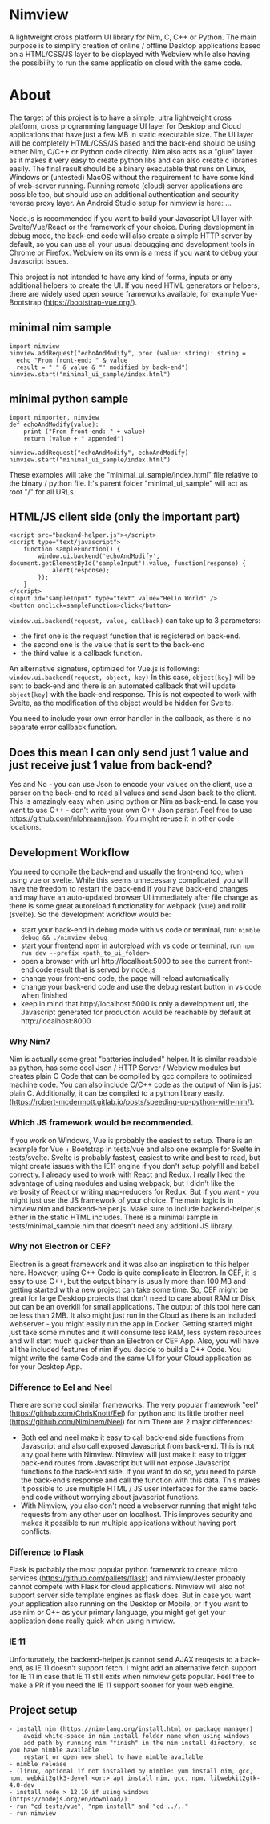 # Nimview
A lightweight cross platform UI library for Nim, C, C++ or Python. The main purpose is to simplify creation of online / offline Desktop applications based on a HTML/CSS/JS layer to be displayed with Webview while also having the possibility to run the same applicatio on cloud with the same code.

# About

The target of this project is to have a simple, ultra lightweight cross platform, cross programming language UI layer for Desktop and Cloud applications that have just a few MB in static executable size. 
The UI layer will be completely HTML/CSS/JS based and the back-end should be using either Nim, C/C++ or Python code directly. 
Nim also acts as a "glue" layer as it makes it very easy to create python libs and can also create c libraries easily. 
The final result should be a binary executable that runs on Linux, Windows or (untested) MacOS  without the requirement to have some kind of web-server running. 
Running remote (cloud) server applications are possible too, but should use an additional authentication and security reverse proxy layer. An Android Studio setup for nimview is here: ...

Node.js is recommended if you want to build your Javascript UI layer with Svelte/Vue/React or the framework of your choice.
During development in debug mode, the back-end code will also create a simple HTTP server by default, so you can use all your usual debugging and development tools in Chrome or Firefox. 
Webview on its own is a mess if you want to debug your Javascript issues.

This project is not intended to have any kind of forms, inputs or any additional helpers to create the UI. 
If you need HTML generators or helpers, there are widely used open source frameworks available, for example Vue-Bootstrap (https://bootstrap-vue.org/).

## minimal nim sample
```
import nimview
nimview.addRequest("echoAndModify", proc (value: string): string =
  echo "From front-end: " & value
  result = "'" & value & "' modified by back-end")
nimview.start("minimal_ui_sample/index.html")
```
## minimal python sample
```
import nimporter, nimview
def echoAndModify(value):
    print ("From front-end: " + value)
    return (value + " appended")

nimview.addRequest("echoAndModify", echoAndModify)
nimview.start("minimal_ui_sample/index.html")
```

These examples will take the "minimal_ui_sample/index.html" file relative to the binary / python file.
It's parent folder "minimal_ui_sample" will act as root "/" for all URLs.

## HTML/JS client side (only the important part)
```
<script src="backend-helper.js"></script>
<script type="text/javascript">
    function sampleFunction() {
        window.ui.backend('echoAndModify', document.getElementById('sampleInput').value, function(response) { 
            alert(response); 
        });
    }
</script>
<input id="sampleInput" type="text" value="Hello World" />
<button onclick=sampleFunction>click</button>
```

`window.ui.backend(request, value, callback)` can take up to 3 parameters:
- the first one is the request function that is registered on back-end.
- the second one is the value that is sent to the back-end
- the third value is a callback function.
 
An alternative signature, optimized for Vue.js is following:
`window.ui.backend(request, object, key)`
In this case, `object[key]` will be sent to back-end and there is an automated callback that will update `object[key]` with the back-end response. 
This is not expected to work with Svelte, as the modification of the object would be hidden for Svelte.

You need to include your own error handler in the callback, as there is no separate error callback function.


## Does this mean I can only send just 1 value and just receive just 1 value from back-end?
Yes and No - you can use Json to encode your values on the client, use a parser on the back-end to read all values and send Json back to the client. This is amazingly easy when using python or Nim as back-end. 
In case you want to use C++ - don't write your own C++ Json parser. Feel free to use https://github.com/nlohmann/json. You might re-use it in other code locations.

## Development Workflow
You need to compile the back-end and usually the front-end too, when using vue or svelte. While this seems unnecessary complicated, you will have the freedom to restart the back-end if you have back-end changes and 
may have an auto-updated browser UI immediately after file change as there is some great autoreload functionality for webpack (vue) and rollit (svelte).
So the development workflow would be:
- start your back-end in debug mode with vs code or terminal, run: `nimble debug && ./nimview_debug`
- start your frontend npm in autoreload with vs code or terminal, run `npm run dev --prefix <path_to_ui_folder>`
- open a browser with url http://localhost:5000 to see the current front-end code result that is served by node.js
- change your front-end code, the page will reload automatically
- change your back-end code and use the debug restart button in vs code when finished
- keep in mind that http://localhost:5000 is only a development url, the Javascript generated for production would be reachable by default at http://localhost:8000

### Why Nim?
Nim is actually some great "batteries included" helper. It is similar readable as python, has some cool Json / HTTP Server / Webview modules but creates plain C Code that can be compiled by gcc compilers to optimized machine code. 
You can also include C/C++ code as the output of Nim is just plain C. Additionally, it can be compiled to a python library easily. (https://robert-mcdermott.gitlab.io/posts/speeding-up-python-with-nim/).

### Which JS framework would be recommended.
If you work on Windows, Vue is probably the easiest to setup. There is an example for Vue + Bootstrap in tests/vue and also one example for Svelte in tests/svelte.
Svelte is probably fastest, easiest to write and best to read, but might create issues with the IE11 engine if you don't setup polyfill and babel correctly.
I already used to work with React and Redux. I really liked the advantage of using modules and using webpack, but I didn't like the verbosity of React or writing map-reducers for Redux. But if you want - you might just use the JS framework of your choice.
The main logic is in nimview.nim and backend-helper.js. Make sure to include backend-helper.js either in the static HTML includes. There is a minimal sample in tests/minimal_sample.nim that doesn't need any additionl JS library. 

### Why not Electron or CEF?
Electron is a great framework and it was also an inspiration to this helper here. However, using C++ Code is quite complicate in Electron. In CEF, it is easy to use C++, but the output binary is usually more than 100 MB and getting started with a new project can take some time. So, CEF might be great for large Desktop projects that don't need to care about RAM or Disk, but can be an overkill for small applications.
The output of this tool here can be less than 2MB. It also might just run in the Cloud as there is an included webserver - you might easily run the app in Docker. Getting started might just take some minutes and it will consume less RAM, less system resources and will start much quicker than an Electron or CEF App.
Also, you will have all the included features of nim if you decide to build a C++ Code. You might write the same Code and the same UI for your Cloud application as for your Desktop App.

### Difference to Eel and Neel
There are some cool similar frameworks: The very popular framework "eel" (https://github.com/ChrisKnott/Eel) for python and its little brother neel (https://github.com/Niminem/Neel) for nim
There are 2 major differences: 
- Both eel and neel make it easy to call back-end side functions from Javascript and also call exposed Javascript from back-end. This is not any goal here with Nimview. 
  Nimview will just make it easy to trigger back-end routes from Javascript but will not expose Javascript functions to the back-end side. 
  If you want to do so, you need to parse the back-end’s response and call the function with this data. This makes it possible to use multiple HTML / JS user interfaces for the same back-end code without worrying about javascript functions.
- With Nimview, you also don't need a webserver running that might take requests from any other user on localhost. This improves security and makes it possible to run multiple applications without having port conflicts.

### Difference to Flask
Flask is probably the most popular python framework to create micro services (https://github.com/pallets/flask) and nimview/Jester probably cannot compete with Flask for cloud applications. 
Nimview will also not support server side template engines as flask does. But in case you want your application also running on the Desktop or Mobile, or if you want to use nim or C++ as your primary language, you might get get your application done really quick when using nimview.

### IE 11 
Unfortunately, the backend-helper.js cannot send AJAX reuqests to a back-end, as IE 11 doesn't support fetch. I might add an alternative fetch support for IE 11 in case that IE 11 still exits when nimview gets popular. 
Feel free to make a PR if you need the IE 11 support sooner for your web engine.

## Project setup
```
- install nim (https://nim-lang.org/install.html or package manager)
    avoid white-space in nim install folder name when using windows
    add path by running nim "finish" in the nim install directory, so you have nimble available
    restart or open new shell to have nimble available
- nimble release
- (linux, optional if not installed by nimble: yum install nim, gcc, npm, webkit2gtk3-devel <or:> apt install nim, gcc, npm, libwebkit2gtk-4.0-dev
- install node > 12.19 if using windows  (https://nodejs.org/en/download/)
- run "cd tests/vue", "npm install" and "cd ../.." 
- run nimview
```
